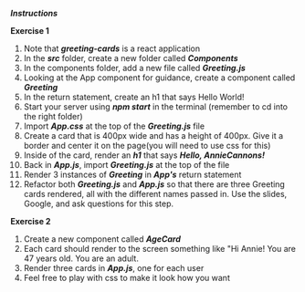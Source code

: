 ***Instructions***

**Exercise 1**
1. Note that ***greeting-cards*** is a react application
2. In the ***src*** folder, create a new folder called ***Components***
3. In the components folder, add a new file called ***Greeting.js***
4. Looking at the App component for guidance, create a component called ***Greeting***
5. In the return statement, create an h1 that says Hello World!
6. Start your server using ***npm start*** in the terminal (remember to cd into the right folder)
7. Import ***App.css*** at the top of the ***Greeting.js*** file
8. Create a card that is 400px wide and has a height of 400px. Give it a border and center it on the page(you will need to use css for this)
9. Inside of the card, render an ***h1*** that says ***Hello, AnnieCannons!***
10. Back in ***App.js***, import ***Greeting.js*** at the top of the file
11. Render 3 instances of ***Greeting*** in ***App's*** return statement
12. Refactor both ***Greeting.js*** and ***App.js*** so that there are three Greeting cards rendered, all with the different names passed in. Use the slides, Google, and ask questions for this step.


**Exercise 2**
1. Create a new component called ***AgeCard***
2. Each card should render to the screen something like "Hi Annie! You are 47 years old. You are an adult.
3. Render three cards in ***App.js***, one for each user
4. Feel free to play with css to make it look how you want